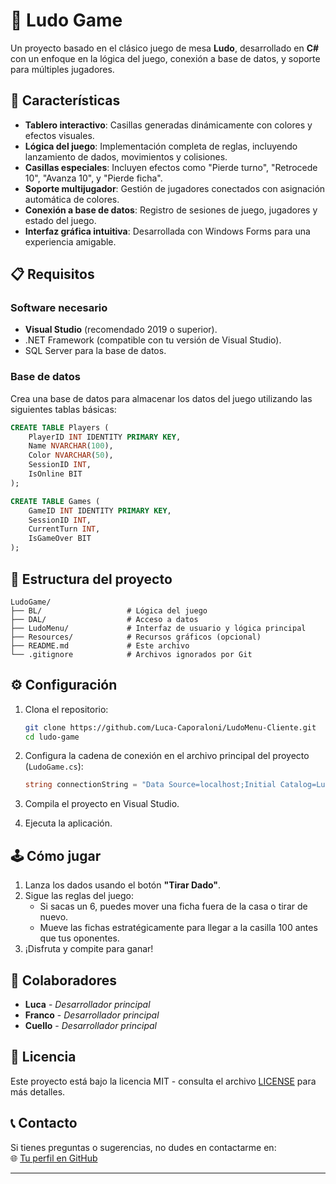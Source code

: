 # 🎲 Ludo Game

Un proyecto basado en el clásico juego de mesa **Ludo**, desarrollado en **C#** con un enfoque en la lógica del juego, conexión a base de datos, y soporte para múltiples jugadores.

## 🚀 Características

- **Tablero interactivo**: Casillas generadas dinámicamente con colores y efectos visuales.
- **Lógica del juego**: Implementación completa de reglas, incluyendo lanzamiento de dados, movimientos y colisiones.
- **Casillas especiales**: Incluyen efectos como "Pierde turno", "Retrocede 10", "Avanza 10", y "Pierde ficha".
- **Soporte multijugador**: Gestión de jugadores conectados con asignación automática de colores.
- **Conexión a base de datos**: Registro de sesiones de juego, jugadores y estado del juego.
- **Interfaz gráfica intuitiva**: Desarrollada con Windows Forms para una experiencia amigable.

## 📋 Requisitos

### Software necesario
- **Visual Studio** (recomendado 2019 o superior).
- .NET Framework (compatible con tu versión de Visual Studio).
- SQL Server para la base de datos.

### Base de datos
Crea una base de datos para almacenar los datos del juego utilizando las siguientes tablas básicas:
```sql
CREATE TABLE Players (
    PlayerID INT IDENTITY PRIMARY KEY,
    Name NVARCHAR(100),
    Color NVARCHAR(50),
    SessionID INT,
    IsOnline BIT
);

CREATE TABLE Games (
    GameID INT IDENTITY PRIMARY KEY,
    SessionID INT,
    CurrentTurn INT,
    IsGameOver BIT
);
```

## 📂 Estructura del proyecto

```plaintext
LudoGame/
├── BL/                   # Lógica del juego
├── DAL/                  # Acceso a datos
├── LudoMenu/             # Interfaz de usuario y lógica principal
├── Resources/            # Recursos gráficos (opcional)
├── README.md             # Este archivo
└── .gitignore            # Archivos ignorados por Git
```

## ⚙️ Configuración

1. Clona el repositorio:
   ```bash
   git clone https://github.com/Luca-Caporaloni/LudoMenu-Cliente.git
   cd ludo-game
   ```

2. Configura la cadena de conexión en el archivo principal del proyecto (`LudoGame.cs`):
   ```csharp
   string connectionString = "Data Source=localhost;Initial Catalog=LudoDB;Integrated Security=True;Encrypt=False;TrustServerCertificate=True";
   ```

3. Compila el proyecto en Visual Studio.

4. Ejecuta la aplicación.

## 🕹️ Cómo jugar

1. Lanza los dados usando el botón **"Tirar Dado"**.
2. Sigue las reglas del juego:
   - Si sacas un 6, puedes mover una ficha fuera de la casa o tirar de nuevo.
   - Mueve las fichas estratégicamente para llegar a la casilla 100 antes que tus oponentes.
3. ¡Disfruta y compite para ganar!

## 👥 Colaboradores

- **Luca** - *Desarrollador principal*
- **Franco** - *Desarrollador principal*
- **Cuello** - *Desarrollador principal*

## 📜 Licencia

Este proyecto está bajo la licencia MIT - consulta el archivo [LICENSE](LICENSE) para más detalles.

## 📞 Contacto

Si tienes preguntas o sugerencias, no dudes en contactarme en:  
🌐 [Tu perfil en GitHub](https://github.com/tu-usuario)

--- 
